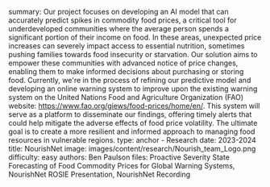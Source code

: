 summary: Our project focuses on developing an AI model that can accurately predict spikes in commodity food prices, a critical tool for underdeveloped communities where the average person spends a significant portion of their income on food. In these areas, unexpected price increases can severely impact access to essential nutrition, sometimes pushing families towards food insecurity or starvation. Our solution aims to empower these communities with advanced notice of price changes, enabling them to make informed decisions about purchasing or storing food. Currently, we're in the process of refining our predictive model and developing an online warning system to improve upon the existing warning system on the United Nations Food and Agriculture Organization (FAO) website: https://www.fao.org/giews/food-prices/home/en/. This system will serve as a platform to disseminate our findings, offering timely alerts that could help mitigate the adverse effects of food price volatility. The ultimate goal is to create a more resilient and informed approach to managing food resources in vulnerable regions.
type: anchor - Research
date: 2023-2024
title: NourishNet
image: images/content/research/Nourish_team_Logo.png
difficulty: easy
authors: Ben Paulson
files: Proactive Severity State Forecasting of Food Commodity Prices for Global Warning Systems, NourishNet ROSIE Presentation, NourishNet Recording 